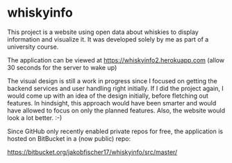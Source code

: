 # whiskyinfo

This project is a website using open data about whiskies to display information and visualize it. It was developed solely by me as part of a university course. 

The application can be viewed at https://whiskyinfo2.herokuapp.com (allow 30 seconds for the server to wake up)

The visual design is still a work in progress since I focused on getting the backend services and user handling right initially. If I did the project again, I would come up with an idea of the design initially, before fletching out features. In hindsight, this approach would have been smarter and would have allowed to focus on only the planned features. Also, the website would look a lot better. :-)

Since GitHub only recently enabled private repos for free, the application is hosted on BitBucket in a (now public) repo:

https://bitbucket.org/jakobfischer17/whiskyinfo/src/master/
